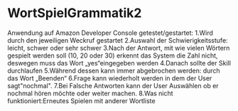 # WortSpielGrammatik2
Anwendung auf Amazon Developer Console getestet/gestartet: 1.Wird durch den jeweiligen Weckruf gestartet
2.Auswahl der Schwierigkeitsstufe: leicht, schwer oder sehr schwer
3.Nach der Antwort, mit wie vielen Wörtern gespielt werden soll (10, 20 oder 30) erkennt das System die Zahl nicht, deswegen muss das Wort „yes“eingegeben werden 
4.Danach sollte der Skill durchlaufen 
5.Während dessen kann immer abgebrochen werden: durch das Wort „Beenden“
6.Frage kann wiederholt werden in dem der User sagt"nochmal".
7.Bei Falsche Antworten kann der User Auswählen ob er nochmal hören möchte oder weiter machen.
8.Was nicht funktioniert:Erneutes Spielen mit anderer Wortliste
